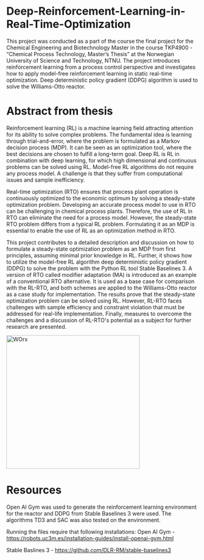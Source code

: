 # Deep-Reinforcement-Learning-in-Real-Time-Optimization

This project was conducted as a part of the course the final project for the Chemical Engineering and Biotechnology Master in the course TKP4900 - “Chemical Process Technology, Master’s Thesis” at the Norwegian University of Science and Technology, NTNU. The project introduces reinforcement learning from a process control perspective and investigates how to apply model-free reinforcement learning in static real-time optimization. Deep deterministic policy gradient (DDPG) algorithm is used to solve the Williams-Otto reactor.

# Abstract from thesis

Reinforcement learning (RL) is a machine learning field attracting attention for its ability to solve complex problems. The fundamental idea is learning through trial-and-error, where the problem is formulated as a Markov decision process (MDP). It can be seen as an optimization tool, where the best decisions are chosen to fulfill a long-term goal. Deep RL is RL in combination with deep learning, for which high dimensional and continuous problems can be solved using RL. Model-free RL algorithms do not require any process model. A challenge is that they suffer from computational issues and sample inefficiency. 

Real-time optimization (RTO) ensures that process plant operation is continuously optimized to the economic optimum by solving a steady-state optimization problem. Developing an accurate process model to use in RTO can be challenging in chemical process plants. Therefore, the use of RL in RTO can eliminate the need for a process model. However, the steady-state RTO problem differs from a typical RL problem. Formulating it as an MDP is essential to enable the use of RL as an optimization method in RTO. 

This project contributes to a detailed description and discussion on how to formulate a steady-state optimization problem as an MDP from first principles, assuming minimal prior knowledge in RL. Further, it shows how to utilize the model-free RL algorithm deep deterministic policy gradient (DDPG) to solve the problem with the Python RL tool Stable Baselines 3. A version of RTO called modifier adaptation (MA) is introduced as an example of a conventional RTO alternative. It is used as a base case for comparison with the RL-RTO, and both schemes are applied to the Williams-Otto reactor as a case study for implementation. The results prove that the steady-state optimization problem can be solved using RL. However, RL-RTO faces challenges with sample efficiency and constraint violation that must be addressed for real-life implementation. Finally, measures to overcome the challenges and a discussion of RL-RTO's potential as a subject for further research are presented.


<img width="350" alt="WOrx" src="https://user-images.githubusercontent.com/94930940/172698624-824647a2-c1ff-4c9e-b139-9d0664427b80.png">

# Resources 

Open AI Gym was used to generate the reinforcement learning environment for the reactor and DDPG from Stable Baselines 3 were used. The algorithms TD3 and SAC was also tested on the environment. 

Running the files require that following installations:
Open AI Gym - https://robots.uc3m.es/installation-guides/install-openai-gym.html

Stable Baslines 3 - https://github.com/DLR-RM/stable-baselines3

